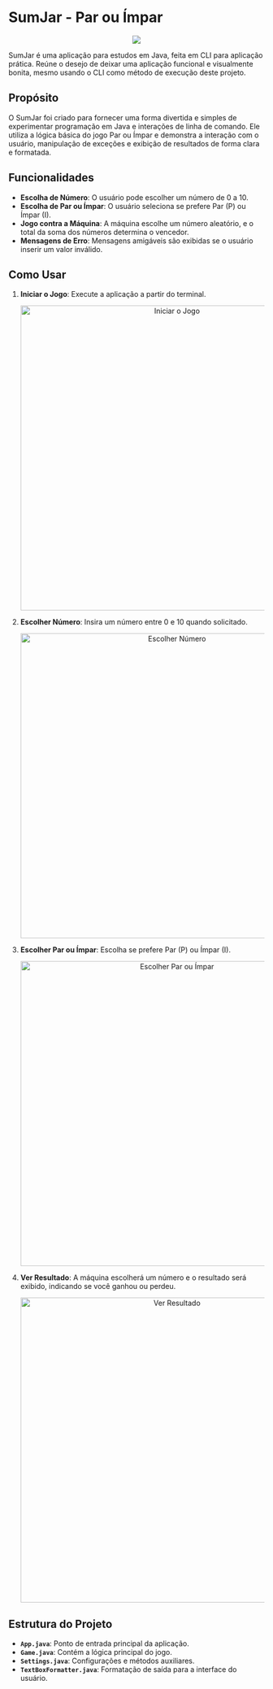 # SumJar - Par ou Ímpar

<p align="center">
    <img src="https://logos-world.net/wp-content/uploads/2022/07/Java-Logo.png"/>
</p>

SumJar é uma aplicação para estudos em Java, feita em CLI para aplicação prática. Reúne o desejo de deixar uma aplicação funcional e visualmente bonita, mesmo usando o CLI como método de execução deste projeto.

## Propósito

O SumJar foi criado para fornecer uma forma divertida e simples de experimentar programação em Java e interações de linha de comando. Ele utiliza a lógica básica do jogo Par ou Ímpar e demonstra a interação com o usuário, manipulação de exceções e exibição de resultados de forma clara e formatada.

## Funcionalidades

- **Escolha de Número**: O usuário pode escolher um número de 0 a 10.
- **Escolha de Par ou Ímpar**: O usuário seleciona se prefere Par (P) ou Ímpar (I).
- **Jogo contra a Máquina**: A máquina escolhe um número aleatório, e o total da soma dos números determina o vencedor.
- **Mensagens de Erro**: Mensagens amigáveis são exibidas se o usuário inserir um valor inválido.

## Como Usar

1. **Iniciar o Jogo**: Execute a aplicação a partir do terminal.
   <p align="center">
       <img src="https://github.com/user-attachments/assets/aaff70d8-eb17-4ee9-9f5e-0261db2665b5" alt="Iniciar o Jogo" width="600"/>
   </p>

2. **Escolher Número**: Insira um número entre 0 e 10 quando solicitado.
   <p align="center">
       <img src="https://github.com/user-attachments/assets/09619006-e5b8-4c8a-bbf9-d38bb9de78e2" alt="Escolher Número" width="600"/>
   </p>

3. **Escolher Par ou Ímpar**: Escolha se prefere Par (P) ou Ímpar (I).
   <p align="center">
       <img src="https://github.com/user-attachments/assets/525e0dad-d0cc-4494-98c4-6b608c9f6036" alt="Escolher Par ou Ímpar" width="600"/>
   </p>

4. **Ver Resultado**: A máquina escolherá um número e o resultado será exibido, indicando se você ganhou ou perdeu.
   <p align="center">
       <img src="https://github.com/user-attachments/assets/9dadfaa6-adc0-4e3e-ac8b-72148e43a433" alt="Ver Resultado" width="600"/>
   </p>

## Estrutura do Projeto

- **`App.java`**: Ponto de entrada principal da aplicação.
- **`Game.java`**: Contém a lógica principal do jogo.
- **`Settings.java`**: Configurações e métodos auxiliares.
- **`TextBoxFormatter.java`**: Formatação de saída para a interface do usuário.
